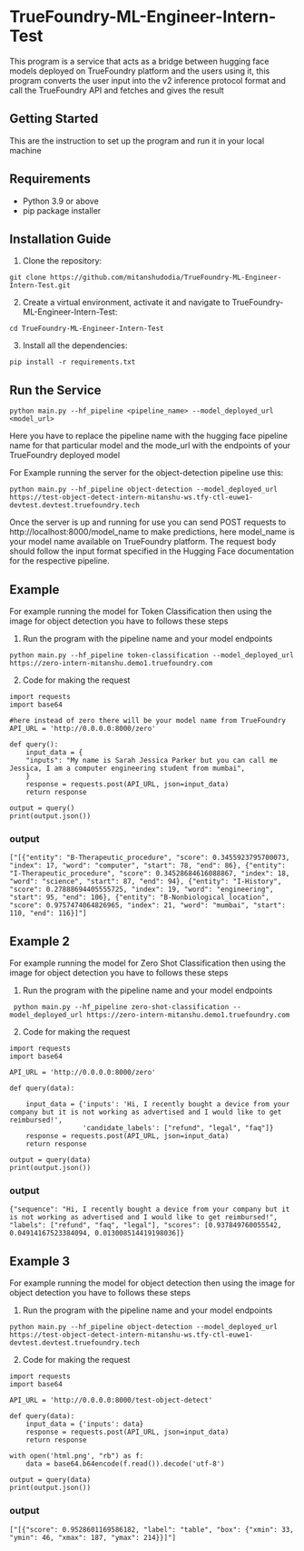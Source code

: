 # TrueFoundry-ML-Engineer-Intern-Test
This program is a service that acts as a  bridge between hugging face models deployed on TrueFoundry platform and the users using it, this program converts the user input into the v2 inference protocol format and call the TrueFoundry API and fetches and gives the result
## Getting Started
This are the instruction to set up the program and run it in your local machine
## Requirements
* Python 3.9 or above
* pip package installer
## Installation Guide
1. Clone the repository:

```
git clone https://github.com/mitanshudodia/TrueFoundry-ML-Engineer-Intern-Test.git
```
2. Create a virtual environment, activate it and navigate to TrueFoundry-ML-Engineer-Intern-Test:

```
cd TrueFoundry-ML-Engineer-Intern-Test
```
3. Install all the dependencies:

```
pip install -r requirements.txt
```
## Run the Service
```
python main.py --hf_pipeline <pipeline_name> --model_deployed_url <model_url>
```

Here you have to replace the pipeline name with the hugging face pipeline name for that particular model and the mode_url with the endpoints of your TrueFoundry deployed model
    
For Example running the server for the object-detection pipeline use this:

```
python main.py --hf_pipeline object-detection --model_deployed_url https://test-object-detect-intern-mitanshu-ws.tfy-ctl-euwe1-devtest.devtest.truefoundry.tech
```

Once the server is up and running for use you can send POST requests to http://localhost:8000/model_name to make predictions, here model_name is your model name available on TrueFoundry platform. The request body should follow the input format specified in the Hugging Face documentation for the respective pipeline.

## Example
For example running the model for Token Classification then using the image for object detection you have to follows these steps
1. Run the program with the pipeline name and your model endpoints

```
python main.py --hf_pipeline token-classification --model_deployed_url https://zero-intern-mitanshu.demo1.truefoundry.com
```
2. Code for making the request

```
import requests
import base64

#here instead of zero there will be your model name from TrueFoundry
API_URL = 'http://0.0.0.0:8000/zero'

def query():
    input_data = {
	"inputs": "My name is Sarah Jessica Parker but you can call me Jessica, I am a computer engineering student from mumbai",
    }
    response = requests.post(API_URL, json=input_data)
    return response

output = query()
print(output.json())
```
### output
```
["[{"entity": "B-Therapeutic_procedure", "score": 0.3455923795700073, "index": 17, "word": "computer", "start": 78, "end": 86}, {"entity": "I-Therapeutic_procedure", "score": 0.34528684616088867, "index": 18, "word": "science", "start": 87, "end": 94}, {"entity": "I-History", "score": 0.27888694405555725, "index": 19, "word": "engineering", "start": 95, "end": 106}, {"entity": "B-Nonbiological_location", "score": 0.9757474064826965, "index": 21, "word": "mumbai", "start": 110, "end": 116}]"]
```

## Example 2
For example running the model for Zero Shot Classification then using the image for object detection you have to follows these steps
1. Run the program with the pipeline name and your model endpoints

```
 python main.py --hf_pipeline zero-shot-classification --model_deployed_url https://zero-intern-mitanshu.demo1.truefoundry.com
 ```
2. Code for making the request

```
import requests
import base64

API_URL = 'http://0.0.0.0:8000/zero'

def query(data):
 
    input_data = {'inputs': 'Hi, I recently bought a device from your company but it is not working as advertised and I would like to get reimbursed!',
                  'candidate_labels': ["refund", "legal", "faq"]}
    response = requests.post(API_URL, json=input_data)
    return response
    
output = query(data)
print(output.json())

```
### output
```
{"sequence": "Hi, I recently bought a device from your company but it is not working as advertised and I would like to get reimbursed!", "labels": ["refund", "faq", "legal"], "scores": [0.937849760055542, 0.04914167523384094, 0.013008514419198036]}
```

## Example 3
For example running the model for object detection then using the image for object detection you have to follows these steps
1. Run the program with the pipeline name and your model endpoints

```
python main.py --hf_pipeline object-detection --model_deployed_url https://test-object-detect-intern-mitanshu-ws.tfy-ctl-euwe1-devtest.devtest.truefoundry.tech
```
2. Code for making the request

```
import requests
import base64

API_URL = 'http://0.0.0.0:8000/test-object-detect'

def query(data):
    input_data = {'inputs': data}
    response = requests.post(API_URL, json=input_data)
    return response

with open('html.png', "rb") as f:
    data = base64.b64encode(f.read()).decode('utf-8')
    
output = query(data)
print(output.json())
```
### output
```
["[{"score": 0.9528601169586182, "label": "table", "box": {"xmin": 33, "ymin": 46, "xmax": 187, "ymax": 214}}]"]
```
